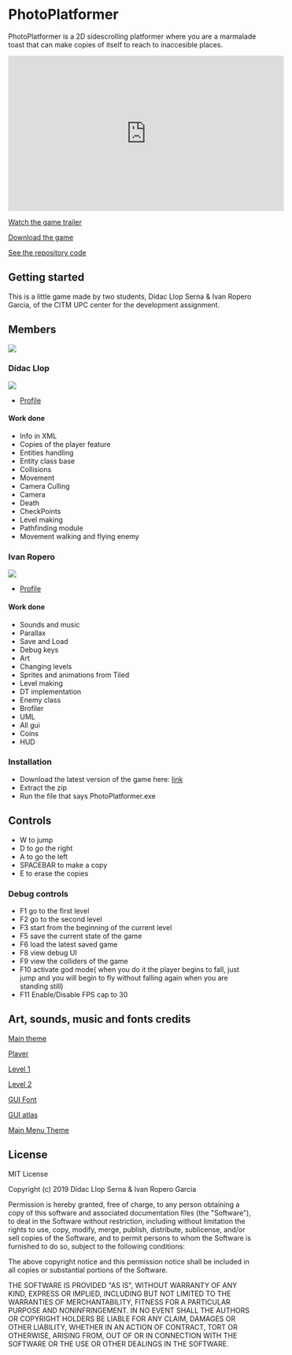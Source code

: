 # PhotoPlatformer

PhotoPlatformer is a 2D sidescrolling platformer where you are a marmalade toast that can make copies of itself to reach to inaccesible places.

<iframe width="560" height="315" src="https://www.youtube.com/embed/OwbZcCwomj4" frameborder="0" allow="autoplay; encrypted-media" allowfullscreen></iframe>

[Watch the game trailer](https://www.youtube.com/watch?v=OwbZcCwomj4&feature=youtu.be)

[Download the game](https://github.com/RoperoIvan/PhotoPlatformer/releases)

[See the repository code](https://github.com/RoperoIvan/PhotoPlatformer)

## Getting started

This is a little game made by two students, Dídac Llop Serna & Ivan Ropero Garcia, of the CITM UPC center for the development assignment. 

## Members

<img src="https://github.com/RoperoIvan/PhotoPlatformer/blob/master/docs/WebsiteImages/group_photo.png?raw=true"/>

### Dídac Llop

<img src="https://github.com/RoperoIvan/PhotoPlatformer/blob/master/docs/WebsiteImages/dudec.png?raw=true"/>

- [Profile](https://github.com/didaclis)

#### Work done

- Info in XML
- Copies of the player feature
- Entities handling
- Entity class base
- Collisions
- Movement
- Camera Culling
- Camera
- Death
- CheckPoints
- Level making
- Pathfinding module
- Movement walking and flying enemy

### Ivan Ropero

<img src="https://github.com/RoperoIvan/PhotoPlatformer/blob/master/docs/WebsiteImages/ebon.png?raw=true"/>

- [Profile](https://github.com/RoperoIvan)

#### Work done

- Sounds and music
- Parallax
- Save and Load
- Debug keys
- Art
- Changing levels
- Sprites and animations from Tiled
- Level making
- DT implementation
- Enemy class
- Brofiler
- UML
- All gui
- Coins
- HUD


### Installation

- Download the latest version of the game here: [link](https://github.com/RoperoIvan/PhotoPlatformer/releases)
- Extract the zip
- Run the file that says PhotoPlatformer.exe

## Controls

- W to jump
- D to go the right
- A to go the left
- SPACEBAR to make a copy
- E to erase the copies

### Debug controls

- F1 go to the first level
- F2 go to the second level
- F3 start from the beginning of the current level
- F5 save the current state of the game
- F6 load the latest saved game
- F8 view debug UI
- F9 view the colliders of the game
- F10 activate god mode( when you do it the player begins to fall, just jump and you will begin to fly without falling again when you are standing still)
- F11 Enable/Disable FPS cap to 30

## Art, sounds, music and fonts credits

[Main theme](https://opengameart.org/content/menu-music)

[Player](https://lhteam.itch.io/zombie-toast)

[Level 1](https://rottingpixels.itch.io/platformer-dungeon-tileset)

[Level 2](https://beyonderboy.itch.io/simple-platform-tileset-16x16)

[GUI Font](https://www.dafont.com/wolfs-bane.font)

[GUI atlas](https://www.gameart2d.com/free-fantasy-game-gui.html)

[Main Menu Theme](https://www.bensound.com/)

## License

MIT License

Copyright (c) 2019 Dídac Llop Serna & Ivan Ropero Garcia

Permission is hereby granted, free of charge, to any person obtaining a copy
of this software and associated documentation files (the "Software"), to deal
in the Software without restriction, including without limitation the rights
to use, copy, modify, merge, publish, distribute, sublicense, and/or sell
copies of the Software, and to permit persons to whom the Software is
furnished to do so, subject to the following conditions:

The above copyright notice and this permission notice shall be included in all
copies or substantial portions of the Software.

THE SOFTWARE IS PROVIDED "AS IS", WITHOUT WARRANTY OF ANY KIND, EXPRESS OR
IMPLIED, INCLUDING BUT NOT LIMITED TO THE WARRANTIES OF MERCHANTABILITY,
FITNESS FOR A PARTICULAR PURPOSE AND NONINFRINGEMENT. IN NO EVENT SHALL THE
AUTHORS OR COPYRIGHT HOLDERS BE LIABLE FOR ANY CLAIM, DAMAGES OR OTHER
LIABILITY, WHETHER IN AN ACTION OF CONTRACT, TORT OR OTHERWISE, ARISING FROM,
OUT OF OR IN CONNECTION WITH THE SOFTWARE OR THE USE OR OTHER DEALINGS IN THE
SOFTWARE.
